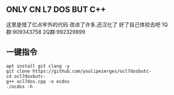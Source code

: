ONLY CN L7 DOS BUT C++
--------
这里是借了亿点牢外的代码
改进了许多,还汉化了
好了自己体验去吧
1Q群:909343758
2Q群:992329899

一键指令
------
`apt install git clang -y`  
`git clone https://github.com/youlipeierges/ocl7dosbutc-`  
`cd ocl7dosbutc-`  
`g++ ocl7dos.cpp -o ocdos`  
`./ocdos -h`  

